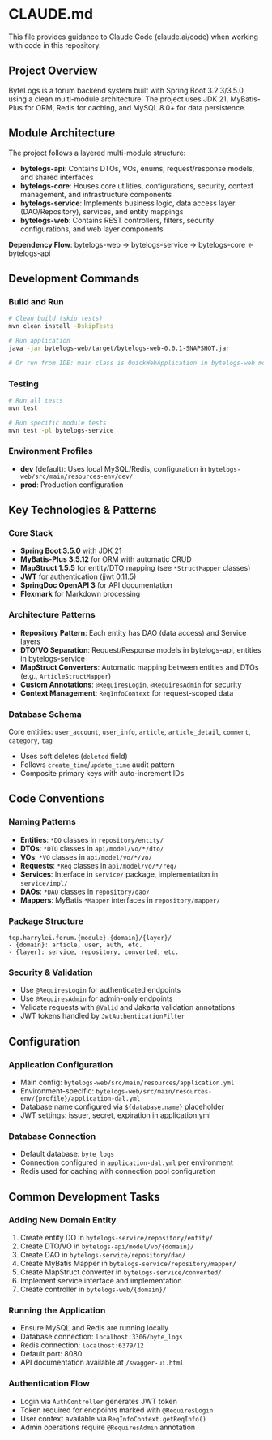 # CLAUDE.md

This file provides guidance to Claude Code (claude.ai/code) when working with code in this repository.

## Project Overview

ByteLogs is a forum backend system built with Spring Boot 3.2.3/3.5.0, using a clean multi-module architecture. The project uses JDK 21, MyBatis-Plus for ORM, Redis for caching, and MySQL 8.0+ for data persistence.

## Module Architecture

The project follows a layered multi-module structure:

- **bytelogs-api**: Contains DTOs, VOs, enums, request/response models, and shared interfaces
- **bytelogs-core**: Houses core utilities, configurations, security, context management, and infrastructure components
- **bytelogs-service**: Implements business logic, data access layer (DAO/Repository), services, and entity mappings
- **bytelogs-web**: Contains REST controllers, filters, security configurations, and web layer components

**Dependency Flow**: bytelogs-web → bytelogs-service → bytelogs-core ← bytelogs-api

## Development Commands

### Build and Run
```bash
# Clean build (skip tests)
mvn clean install -DskipTests

# Run application
java -jar bytelogs-web/target/bytelogs-web-0.0.1-SNAPSHOT.jar

# Or run from IDE: main class is QuickWebApplication in bytelogs-web module
```

### Testing
```bash
# Run all tests
mvn test

# Run specific module tests
mvn test -pl bytelogs-service
```

### Environment Profiles
- **dev** (default): Uses local MySQL/Redis, configuration in `bytelogs-web/src/main/resources-env/dev/`
- **prod**: Production configuration

## Key Technologies & Patterns

### Core Stack
- **Spring Boot 3.5.0** with JDK 21
- **MyBatis-Plus 3.5.12** for ORM with automatic CRUD
- **MapStruct 1.5.5** for entity/DTO mapping (see `*StructMapper` classes)
- **JWT** for authentication (jjwt 0.11.5)
- **SpringDoc OpenAPI 3** for API documentation
- **Flexmark** for Markdown processing

### Architecture Patterns
- **Repository Pattern**: Each entity has DAO (data access) and Service layers
- **DTO/VO Separation**: Request/Response models in bytelogs-api, entities in bytelogs-service
- **MapStruct Converters**: Automatic mapping between entities and DTOs (e.g., `ArticleStructMapper`)
- **Custom Annotations**: `@RequiresLogin`, `@RequiresAdmin` for security
- **Context Management**: `ReqInfoContext` for request-scoped data

### Database Schema
Core entities: `user_account`, `user_info`, `article`, `article_detail`, `comment`, `category`, `tag`
- Uses soft deletes (`deleted` field)
- Follows `create_time`/`update_time` audit pattern
- Composite primary keys with auto-increment IDs

## Code Conventions

### Naming Patterns
- **Entities**: `*DO` classes in `repository/entity/`
- **DTOs**: `*DTO` classes in `api/model/vo/*/dto/`
- **VOs**: `*VO` classes in `api/model/vo/*/vo/`
- **Requests**: `*Req` classes in `api/model/vo/*/req/`
- **Services**: Interface in `service/` package, implementation in `service/impl/`
- **DAOs**: `*DAO` classes in `repository/dao/`
- **Mappers**: MyBatis `*Mapper` interfaces in `repository/mapper/`

### Package Structure
```
top.harrylei.forum.{module}.{domain}/{layer}/
- {domain}: article, user, auth, etc.
- {layer}: service, repository, converted, etc.
```

### Security & Validation
- Use `@RequiresLogin` for authenticated endpoints
- Use `@RequiresAdmin` for admin-only endpoints  
- Validate requests with `@Valid` and Jakarta validation annotations
- JWT tokens handled by `JwtAuthenticationFilter`

## Configuration

### Application Configuration
- Main config: `bytelogs-web/src/main/resources/application.yml`
- Environment-specific: `bytelogs-web/src/main/resources-env/{profile}/application-dal.yml`
- Database name configured via `${database.name}` placeholder
- JWT settings: issuer, secret, expiration in application.yml

### Database Connection
- Default database: `byte_logs`
- Connection configured in `application-dal.yml` per environment
- Redis used for caching with connection pool configuration

## Common Development Tasks

### Adding New Domain Entity
1. Create entity DO in `bytelogs-service/repository/entity/`
2. Create DTO/VO in `bytelogs-api/model/vo/{domain}/`
3. Create DAO in `bytelogs-service/repository/dao/`
4. Create MyBatis Mapper in `bytelogs-service/repository/mapper/`
5. Create MapStruct converter in `bytelogs-service/converted/`
6. Implement service interface and implementation
7. Create controller in `bytelogs-web/{domain}/`

### Running the Application
- Ensure MySQL and Redis are running locally
- Database connection: `localhost:3306/byte_logs`
- Redis connection: `localhost:6379/12`
- Default port: 8080
- API documentation available at `/swagger-ui.html`

### Authentication Flow
- Login via `AuthController` generates JWT token
- Token required for endpoints marked with `@RequiresLogin`
- User context available via `ReqInfoContext.getReqInfo()`
- Admin operations require `@RequiresAdmin` annotation
